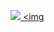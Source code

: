 <a href="https://api.whatsapp.com/send/?phone=595992667005&text=Hola we&type=phone_number&app_absent=0" target="blank"><img src="https://img.shields.io/badge/Ivan-25D366?style=for-the-badge&logo=whatsapp&logoColor=white" />
<img 